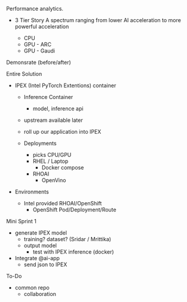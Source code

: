 Performance analytics. 

- 3 Tier Story
A spectrum ranging from lower AI acceleration to more powerful acceleration

    - CPU 
    - GPU - ARC
    - GPU - Gaudi

Demonsrate (before/after)

Entire Solution

- IPEX (Intel PyTorch Extentions) container

    - Inference Container
        - model, inference api
    - upstream available later
    - roll up our application into IPEX

    - Deployments
        - picks CPU/GPU
        - RHEL / Laptop
            - Docker compose
        - RHOAI 
            - OpenVino

- Environments
    - Intel provided RHOAI/OpenShift
        - OpenShift Pod/Deployment/Route


Mini Sprint 1

- generate IPEX model
    - training? dataset? (Sridar / Mrittika)
    - output model
        - test with IPEX inference (docker)
- Integrate @ai-app
    - send json to IPEX


To-Do

- common repo
    - collaboration